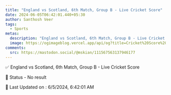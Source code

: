 ```yaml
---
title: "England vs Scotland, 6th Match, Group B - Live Cricket Score"
date: 2024-06-05T06:42:01.440+05:30
author: Santhosh Veer
tags:
  - Sports
metas:
  description: "England vs Scotland, 6th Match, Group B - Live Cricket Score - No result"
  image: https://ogimageblog.vercel.app/api/og?title=Cricket%20Score%20%F0%9F%8F%8F
comments:
  src: https://mastodon.social/@mskian/111567563137946177
---
```


✅ England vs Scotland, 6th Match, Group B - Live Cricket Score

📑 Status - No result

<!--more-->

📝 Last Updated on : 6/5/2024, 6:42:01 AM
